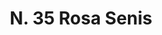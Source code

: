 ---
title: "N. 35 Rosa Senis"
permalink: "/edition/plant035/"
plant-name: "N. 35"
plant-number: "035"
plant-xml: "/assets/xml/plant035.xml"
plant-img1: "/assets/img/plant035_verso.jpg"
plant-img2: "/assets/img/plant035.jpg"
plant-title: "N. 35 Rosa Senis"
plant-wfo-link: "http://www.worldfloraonline.org/taxon/wfo-0000465348"
plant-kew-link: ""
plant-taxon-content: "Philadelphus coronarius L."
layout: single-xml
---